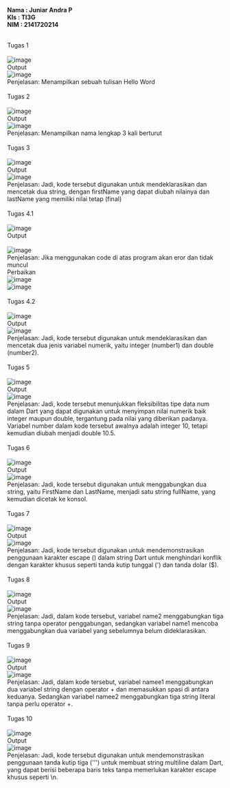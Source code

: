 **Nama  : Juniar Andra P <br>
  Kls   : TI3G <br>
  NIM   : 2141720214 <br><br>**

Tugas 1 <br><br>
![image](https://github.com/mandraa/dart_kuis1/assets/112377642/c45f57de-4854-4abb-a111-b0cadd78053d)<br>
Output<br>![image](https://github.com/mandraa/dart_kuis1/assets/112377642/116aa8d7-03b8-4bda-b614-328c59c9c058)
<br>
Penjelasan: Menampilkan sebuah tulisan Hello Word <br><br>
Tugas 2 <br><br>
![image](https://github.com/mandraa/dart_kuis1/assets/112377642/af6200e5-0dc5-4170-9fb3-a48daca2c2e5)<br>
Output<br>![image](https://github.com/mandraa/dart_kuis1/assets/112377642/fe0350f8-88a4-4650-a707-7f9a4b021bf6)
<br>
Penjelasan: Menampilkan nama lengkap 3 kali berturut <br><br>
Tugas 3 <br><br>
![image](https://github.com/mandraa/dart_kuis1/assets/112377642/c87bc668-e8ed-4a64-ad89-0cf1796db47e)<br>
Output<br>![image](https://github.com/mandraa/dart_kuis1/assets/112377642/3444b87a-9943-4dbc-ba47-86b1175a7cb4)
<br>
Penjelasan: Jadi, kode tersebut digunakan untuk mendeklarasikan dan mencetak dua string, dengan firstName yang dapat diubah nilainya dan lastName yang memiliki nilai tetap (final) <br><br>
Tugas 4.1 <br><br>
![image](https://github.com/mandraa/dart_kuis1/assets/112377642/6e11e8db-a3af-4373-b9ec-a24cac276f4f)<br>
Output<br><br>![image](https://github.com/mandraa/dart_kuis1/assets/112377642/86b9b1a8-0c30-479d-890a-778b8e68a3d3)
<br>
Penjelasan: Jika menggunakan code di atas program akan eror dan tidak muncul<br>
Perbaikan<br>![image](https://github.com/mandraa/dart_kuis1/assets/112377642/89eed8e9-4037-4dde-9974-6705c67e06be)<br>
![image](https://github.com/mandraa/dart_kuis1/assets/112377642/f038a82b-9704-4d8b-894d-6939f124f0b8)<br><br>
Tugas 4.2 <br><br>
![image](https://github.com/mandraa/dart_kuis1/assets/112377642/8a8a8efd-0482-4726-bc03-f9d8e933aa14)<br>
Output<br>![image](https://github.com/mandraa/dart_kuis1/assets/112377642/2a9d289b-14c0-461c-b61f-efe716c914bd)
<br>
Penjelasan: Jadi, kode tersebut digunakan untuk mendeklarasikan dan mencetak dua jenis variabel numerik, yaitu integer (number1) dan double (number2).<br><br>
Tugas 5 <br><br>
![image](https://github.com/mandraa/dart_kuis1/assets/112377642/a1e3c601-4438-48ab-8a18-40a5793430ff)<br>
Output<br>![image](https://github.com/mandraa/dart_kuis1/assets/112377642/e80b3371-cb5d-4e49-9246-05f048b97ceb)
<br>
Penjelasan: Jadi, kode tersebut menunjukkan fleksibilitas tipe data num dalam Dart yang dapat digunakan untuk menyimpan nilai numerik baik integer maupun double, tergantung pada nilai yang diberikan padanya. Variabel number dalam kode tersebut awalnya adalah integer 10, tetapi kemudian diubah menjadi double 10.5. <br><br>
Tugas 6 <br><br>
![image](https://github.com/mandraa/dart_kuis1/assets/112377642/e060b512-e81e-46b6-958a-11d74aa73411)<br>
Output<br>![image](https://github.com/mandraa/dart_kuis1/assets/112377642/399a64a8-d00d-4f59-88a5-6cfec99e9034)
<br>
Penjelasan: Jadi, kode tersebut digunakan untuk menggabungkan dua string, yaitu FirstName dan LastName, menjadi satu string fullName, yang kemudian dicetak ke konsol.<br><br>
Tugas 7 <br><br>
![image](https://github.com/mandraa/dart_kuis1/assets/112377642/02274006-882b-4e6b-86bd-6f335db99ccd)<br>
Output<br>![image](https://github.com/mandraa/dart_kuis1/assets/112377642/2a22c010-f907-4f04-ab9e-a119252749fa)
<br>
Penjelasan: Jadi, kode tersebut digunakan untuk mendemonstrasikan penggunaan karakter escape (\) dalam string Dart untuk menghindari konflik dengan karakter khusus seperti tanda kutip tunggal (') dan tanda dolar ($).<br><br>
Tugas 8 <br><br>
![image](https://github.com/mandraa/dart_kuis1/assets/112377642/1f145d3d-1b50-44d3-a72d-e46dd6231e17)<br>
Output<br>![image](https://github.com/mandraa/dart_kuis1/assets/112377642/cb73ba08-5f44-4be1-883b-99857692c8f5)
<br>
Penjelasan: Jadi, dalam kode tersebut, variabel name2 menggabungkan tiga string tanpa operator penggabungan, sedangkan variabel name1 mencoba menggabungkan dua variabel yang sebelumnya belum dideklarasikan. <br><br>
Tugas 9 <br><br>
![image](https://github.com/mandraa/dart_kuis1/assets/112377642/f9d81d63-502d-447b-9449-c23b02e4d04e)<br>
Output<br>![image](https://github.com/mandraa/dart_kuis1/assets/112377642/3a48ab3b-b0c0-4974-84d0-244da416be4d)
<br>
Penjelasan: Jadi, dalam kode tersebut, variabel namee1 menggabungkan dua variabel string dengan operator + dan memasukkan spasi di antara keduanya. Sedangkan variabel namee2 menggabungkan tiga string literal tanpa perlu operator +.<br><br>
Tugas 10 <br><br>
![image](https://github.com/mandraa/dart_kuis1/assets/112377642/d68c6638-91d5-4895-b7fa-71bff2a04bd4)<br>
Output<br>![image](https://github.com/mandraa/dart_kuis1/assets/112377642/8b2ab4e4-7876-4556-b7fc-bb58ba0548ba)
<br>
Penjelasan: Jadi, kode tersebut digunakan untuk mendemonstrasikan penggunaan tanda kutip tiga (''') untuk membuat string multiline dalam Dart, yang dapat berisi beberapa baris teks tanpa memerlukan karakter escape khusus seperti \n. <br><br>
